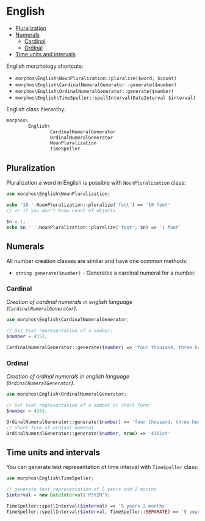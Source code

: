 # English

* [Pluralization](#pluralization)
* [Numerals](#numerals)
	* [Cardinal](#cardinal)
	* [Ordinal](#ordinal)
* [Time units and intervals](#time-units-and-intervals)

English morphology shortcuts:

- `morphos\English\NounPluralization::pluralize($word, $count)`
- `morphos\English\CardinalNumeralGenerator::generate($number)`
- `morphos\English\OrdinalNumeralGenerator::generate($number)`
- `morphos\English\TimeSpeller::spellInterval(DateInterval $interval)`

English class hierarchy:

```php
morphos\
        English\
                CardinalNumeralGenerator
                OrdinalNumeralGenerator
                NounPluralization
                TimeSpeller
```

## Pluralization
Pluralization a word in English is possible with `NounPluralization` class:

```php
use morphos\English\NounPluralization;

echo '10 '.NounPluralization::pluralize('foot') => '10 feet'
// or if you don't know count of objects

$n = 1;
echo $n.' '.NounPluralization::pluralize('foot', $n) => '1 foot'
```

## Numerals

All number creation classes are similar and have one common methods:

- `string generate($number)` - Generates a cardinal numeral for a number.

### Cardinal

_Creation of cardinal numerals in english language (`CardinalNumeralGenerator`)._


```php
use morphos\English\CardinalNumeralGenerator;

// Get text representation of a number:
$number = 4351;

CardinalNumeralGenerator::generate($number) => 'four thousand, three hundred fifty-one'
```

### Ordinal

_Creation of ordinal numerals in english language (`OrdinalNumeralGenerator`)._


```php
use morphos\English\OrdinalNumeralGenerator;

// Get text representation of a number or short form:
$number = 4351;

OrdinalNumeralGenerator::generate($number) => 'four thousand, three hundred fifty-first'
// short form of ordinal numeral
OrdinalNumeralGenerator::generate($number, true) => '4351st'
```

## Time units and intervals

You can generate text representation of time interval with `TimeSpeller` class:

```php
use morphos\English\TimeSpeller;

// generate text representation of 5 years and 2 months
$interval = new DateInterval('P5Y2M');

TimeSpeller::spellInterval($interval) => '5 years 2 months'
TimeSpeller::spellInterval($interval, TimeSpeller::SEPARATE) => '5 years and 2 months'
```
